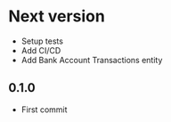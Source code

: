 # Next version
+ Setup tests
+ Add CI/CD
+ Add Bank Account Transactions entity

## 0.1.0
+ First commit